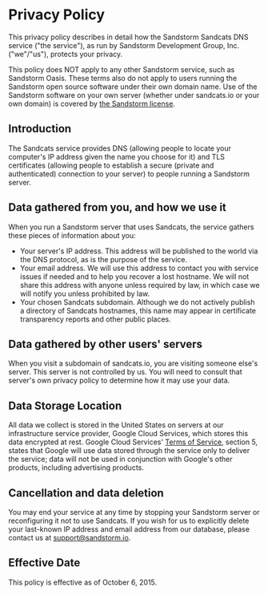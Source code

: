 # Privacy Policy

This privacy policy describes in detail how the Sandstorm Sandcats DNS service ("the service"), as run by Sandstorm Development Group, Inc. ("we"/"us"), protects your privacy.

This policy does NOT apply to any other Sandstorm service, such as Sandstorm Oasis. These terms also do not apply to users running the Sandstorm open source software under their own domain name. Use of the Sandstorm software on your own server (whether under sandcats.io or your own domain) is covered by [the Sandstorm license](https://github.com/sandstorm-io/sandstorm/blob/master/LICENSE).

## Introduction

The Sandcats service provides DNS (allowing people to locate your computer's IP address given the name you choose for it) and TLS certificates (allowing people to establish a secure (private and authenticated) connection to your server) to people running a Sandstorm server.

## Data gathered from you, and how we use it

When you run a Sandstorm server that uses Sandcats, the service gathers these pieces of information about you:

* Your server's IP address. This address will be published to the world via the DNS protocol, as is the purpose of the service.
* Your email address. We will use this address to contact you with service issues if needed and to help you recover a lost hostname. We will not share this address with anyone unless required by law, in which case we will notify you unless prohibited by law.
* Your chosen Sandcats subdomain. Although we do not actively publish a directory of Sandcats hostnames, this name may appear in certificate transparency reports and other public places.

## Data gathered by other users' servers

When you visit a subdomain of sandcats.io, you are visiting someone else's server. This server is not controlled by us. You will need to consult that server's own privacy policy to determine how it may use your data.

## Data Storage Location

All data we collect is stored in the United States on servers at our infrastructure service provider, Google Cloud Services, which stores this data encrypted at rest. Google Cloud Services' [Terms of Service](https://cloud.google.com/terms/), section 5, states that Google will use data stored through the service only to deliver the service; data will not be used in conjunction with Google's other products, including advertising products.

## Cancellation and data deletion

You may end your service at any time by stopping your Sandstorm server or reconfiguring it not to use Sandcats. If you wish for us to explicitly delete your last-known IP address and email address from our database, please contact us at [support@sandstorm.io](mailto:support@sandstorm.io).

## Effective Date

This policy is effective as of October 6, 2015.
